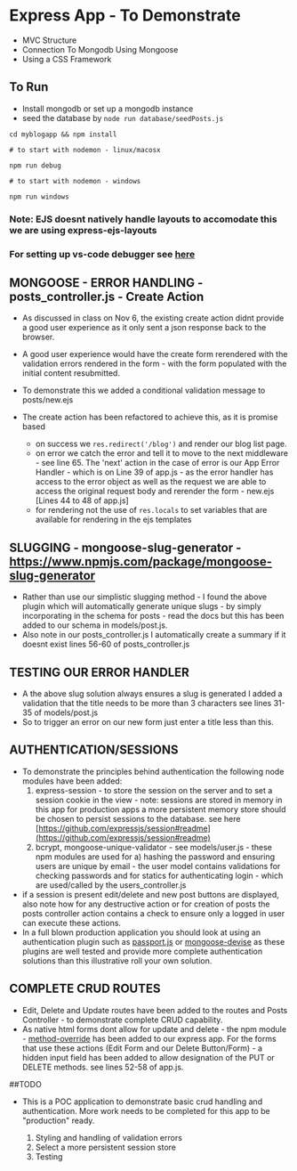 # Express App - To Demonstrate

- MVC Structure
- Connection To Mongodb Using Mongoose
- Using a CSS Framework

## To Run
- Install mongodb or set up a mongodb instance
- seed the database by ```node run database/seedPosts.js```

```
cd myblogapp && npm install

# to start with nodemon - linux/macosx

npm run debug

# to start with nodemon - windows

npm run windows
```

### Note: EJS doesnt natively handle layouts to accomodate this we are using express-ejs-layouts
### For setting up vs-code debugger see [here](https://github.com/Microsoft/vscode-recipes/tree/master/nodemon)


## MONGOOSE - ERROR HANDLING - posts_controller.js - Create Action

- As discussed in class on Nov 6, the existing create action didnt provide a good user experience as it only sent a json response back to the browser.

- A good user experience would have the create form rerendered with the validation errors rendered in the form - with the form populated with the initial content resubmitted.

- To demonstrate this we added a conditional validation message to posts/new.ejs

- The create action has been refactored to achieve this, as it is promise based 
  - on success we ```res.redirect('/blog')``` and render our blog list page. 
  - on error we catch the error and tell it to move to the next middleware - see line 65.
    The 'next' action in the case of error is our App Error Handler - which is on Line 39 of app.js - as the error handler has access to the error object as well as the request we are able to access the original request body and rerender the form - new.ejs [Lines 44 to 48 of app.js]
  - for rendering not the use of ```res.locals``` to set variables that are available for rendering in the ejs templates

## SLUGGING - mongoose-slug-generator - https://www.npmjs.com/package/mongoose-slug-generator

- Rather than use our simplistic slugging method - I found the above plugin which will automatically generate unique slugs - by simply incorporating in the schema for posts - read the docs but this has been added to our schema in models/post.js.
- Also note in our posts_controller.js I automatically create a summary if it doesnt exist lines 56-60 of posts_controller.js

## TESTING OUR ERROR HANDLER
- A the above slug solution always ensures a slug is generated I added a validation that the title needs to be more than 3 characters see lines 31-35 of models/post.js
- So to trigger an error on our new form just enter a title less than this.

## AUTHENTICATION/SESSIONS

- To demonstrate the principles behind authentication the following node modules have been added:
  1. express-session - to store the session on the server and to set a session cookie in the view - note: sessions are stored in memory in this app for production apps a more persistent memory store should be chosen to persist sessions to the database. see here [https://github.com/expressjs/session#readme](https://github.com/expressjs/session#readme)
  2. bcrypt, mongoose-unique-validator - see models/user.js - these npm modules are used for a) hashing the password and ensuring users are unique by email - the user model contains validations for checking passwords and for statics for authenticating login - which are used/called by the users_controller.js
- if a session is present edit/delete and new post buttons are displayed, also note how for any destructive action or for creation of posts the posts controller action contains a check to ensure only a logged in user can execute these actions.
- In a full blown production application you should look at using an authentication plugin such as [passport.js](http://www.passportjs.org/) or [mongoose-devise](https://github.com/carvalhoviniciusluiz/mongoose-devise#readme) as these plugins are well tested and provide more complete authentication solutions than this illustrative roll your own solution.

## COMPLETE CRUD ROUTES
- Edit, Delete and Update routes have been added to the routes and Posts Controller - to demonstrate complete CRUD capability.
- As native html forms dont allow for update and delete - the npm module - [method-override](https://github.com/expressjs/method-override#readme) has been added to our express app. For the forms that use these actions (Edit Form and our Delete Button/Form) - a hidden input field has been added to allow designation of the PUT or DELETE methods. see lines 52-58 of app.js.


##TODO
- This is a POC application to demonstrate basic crud handling and authentication. More work needs to be completed for this app to be "production" ready.

  1. Styling and handling of validation errors
  2. Select a more persistent session store
  3. Testing


